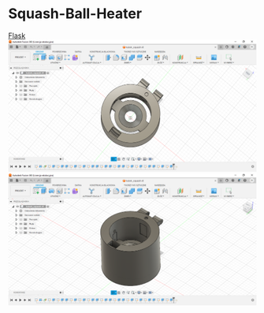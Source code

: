 # Squash-Ball-Heater
<a href="http://zbigniewk.pythonanywhere.com/" target="_blank">Flask</a>
![Korpus1](korpus1.png)
![Korpus2](korpus2.png)
